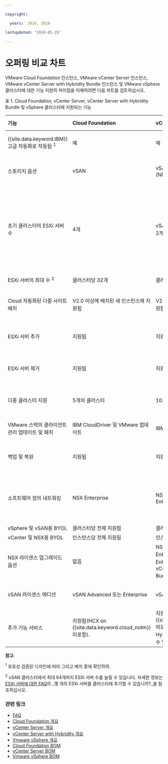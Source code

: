```yaml
---

copyright:

  years:  2016, 2018

lastupdated: "2018-05-25"

---
```


# 오퍼링 비교 차트

VMware Cloud Foundation 인스턴스, VMware vCenter Server 인스턴스, VMware vCenter Server with Hybridity Bundle 인스턴스 및 VMware vSphere 클러스터에 대한 기능 지원의 차이점을 이해하려면 다음 차트를 검토하십시오.

표 1. Cloud Foundation, vCenter Server, vCenter Server with Hybridity Bundle 및 vSphere 클러스터에 지원되는 기능

|기능                          |Cloud Foundation    |vCenter Server | vCenter Server with Hybridity |VMware vSphere |
|:----------------------------------|:--------------------|:---------------|:-------------------------|:-------------- |
| {{site.data.keyword.IBM}} 고급 자동화로 작동됨 <sup>1</sup> |예 |예 |예 |아니오. 자체 빌드되고 구성됨 |
|스토리지 옵션        |vSAN                |vSAN 또는 공유 파일 레벨 스토리지(NFS) |vSAN |vSAN 또는 공유 파일 레벨 스토리지(NFS) |
|초기 클러스터의 ESXi 서버 수 |4개 |vSAN의 경우 4개, NFS의 경우 최소 2개(3개 권장) |4개 |기존 클러스터를 스케일링는 경우 1개, 새 vSAN 클러스터의 경우 4개, NFS가 사용된 새 클러스터의 경우 최소 3개 |
| ESXi 서버의 최대 수 <sup>2</sup> |클러스터당 32개      |클러스터당 59개     |클러스터당 59개 |클러스터당 60개     |
|Cloud 자동화된 다중 사이트 배치 |V2.0 이상에 배치된 새 인스턴스에 지원됨 |V2.0 이상에 배치된 새 인스턴스에 지원됨 |지원됨 |지원됨. 자동화된 구성이 포함되지 않음 |
|ESXi 서버 추가              |지원됨           |지원됨 |지원됨 |지원됨. 자동화된 구성이 포함되지 않음 |
|ESXi 서버 제거           |지원됨           |지원됨 |지원됨 |지원됨. 자동화된 구성이 포함되지 않음 |
|다중 클러스터 지원         |5개의 클러스터 |10개의 클러스터 |10개의 클러스터 |지원됨. 자동화된 구성이 포함되지 않음 |
|VMware 스택의 클라이언트 관리 업데이트 및 패치 |IBM CloudDriver 및 VMware 업데이트 |IBM CloudDriver |IBM CloudDriver |자동화된 패치가 포함되지 않음 |
|백업 및 복원            |지원됨 |지원됨 |지원됨 |자동화된 백업 솔루션 구성이 포함되지 않음 |
|소프트웨어 정의 네트워킹   |NSX Enterprise   |NSX Base, Advanced 또는 Enterprise |NSX Advanced 또는 Enterprise |NSX Standard, Base 또는 Enterprise. 자동화된 구성이 포함되지 않음 |
|vSphere 및 vSAN용 BYOL |클러스터당 전체 지원됨   |클러스터당 전체 지원됨     |지원되지 않음 |지원됨 |
|vCenter 및 NSX용 BYOL |인스턴스당 전체 지원됨   |인스턴스당 전체 지원됨     |지원되지 않음 |지원됨 |
|NSX 라이센스 업그레이드 옵션           |없음   |NSX Base에서 Advanced 또는 Enterprise로, NSX Advanced에서 Enterprise로 업그레이드할 수 있음. vCenter Server with Hybridity Bundle로 업그레이드할 수 있음. |NSX Advanced에서 Enterprise로 업그레이드할 수 있음  |없음 |
|vSAN 라이센스 에디션         |vSAN Advanced 또는 Enterprise  |vSAN Advanced 또는 Enterprise  |vSAN Advanced 또는 Enterprise |vSAN Advanced 또는 Enterprise  |
|추가 기능 서비스               |지원됨(HCX on {{site.data.keyword.cloud_notm}} 미포함).  |지원됨(HCX on {{site.data.keyword.cloud_notm}} 미포함). vCenter Server with Hybridity Bundle로 업그레이드할 수 있음 |지원됨(HCX on {{site.data.keyword.cloud_notm}} 포함). |지원됨. 자동화된 구성이 포함되지 않음 |

**참고**:

<sup>1</sup> 유효성 검증된 디자인에 따라 그리고 배치 중에 확인하여.

<sup>2</sup> vSAN 클러스터에서 최대 64개까지 ESXi 서버 수를 늘릴 수 있습니다. 자세한 정보는 [ESXi 서버에 대한 FAQ](faq_esxi.html)의 _몇 개의 ESXi 서버를 클러스터에 추가할 수 있습니까?_를 참조하십시오.

### 관련 링크

* [FAQ](faq.html)
* [Cloud Foundation 개요](../sddc/sd_cloudfoundationoverview.html)
* [vCenter Server 개요](../vcenter/vc_vcenterserveroverview.html)
* [vCenter Server with Hybridity 개요](../vcenter/vc_hybrid_overview.html)
* [Vmware vSphere 개요](../vsphere/vs_vsphereclusteroverview.html)
* [Cloud Foundation BOM](../sddc/sd_bom.html)
* [vCenter Server BOM](../vcenter/vc_bom.html)
* [Vmware vSphere BOM](../vsphere/vs_bom.html)
